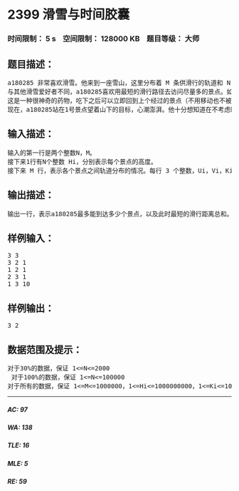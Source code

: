 # 2399 滑雪与时间胶囊    
### 时间限制： 5 s&nbsp;&nbsp;&nbsp;&nbsp;空间限制： 128000 KB&nbsp;&nbsp;&nbsp;&nbsp;题目等级： 大师  
## 题目描述：  

<pre>
a180285 非常喜欢滑雪。他来到一座雪山，这里分布着 M 条供滑行的轨道和 N 个轨道之间的交点（同时也是景点），而且每个景点都有一编号 i（1<=i<=N）和一高度Hi。a180285能从景点i滑到景点j当且仅当存在一条 i和 j之间的边，且 i的高度不小于j。   
与其他滑雪爱好者不同，a180285喜欢用最短的滑行路径去访问尽量多的景点。如果仅仅访问一条路径上的景点，他会觉得数量太少。于是 a180285拿出了他随身携带的时间胶囊。  
这是一种很神奇的药物，吃下之后可以立即回到上个经过的景点（不用移动也不被认为是a180285 滑行的距离）。请注意，这种神奇的药物是可以连续食用的，即能够回到较长时间之前到过的景点（比如上上个经过的景点和上上上个经过的景点）。   
现在，a180285站在1号景点望着山下的目标，心潮澎湃。他十分想知道在不考虑时间胶囊消耗的情况下，以最短滑行距离滑到尽量多的景点的方案（即满足经过景点数最大的前提下使得滑行总距离最小）。你能帮他求出最短距离和景点数吗？
</pre>
  
  
## 输入描述：  

<pre>
输入的第一行是两个整数N，M。   
接下来1行有N个整数 Hi，分别表示每个景点的高度。   
接下来 M 行，表示各个景点之间轨道分布的情况。每行 3 个整数，Ui，Vi，Ki。表示编号为Ui的景点和编号为Vi的景点之间有一条长度为 Ki的轨道。
</pre>
  
  
## 输出描述：  

<pre>
输出一行，表示a180285最多能到达多少个景点，以及此时最短的滑行距离总和。
</pre>
  
  
## 样例输入：  

<pre>
3 3   
3 2 1   
1 2 1   
2 3 1   
1 3 10
</pre>
  
  
## 样例输出：  

<pre>
3 2 
</pre>
  
  
## 数据范围及提示：  

<pre>
对于30%的数据，保证 1<=N<=2000   
 对于100%的数据，保证 1<=N<=100000   
对于所有的数据，保证 1<=M<=1000000，1<=Hi<=1000000000，1<=Ki<=1000000000。
</pre>
  
  
***  

##### AC: 97  
##### WA: 138  
##### TLE: 16  
##### MLE: 5  
##### RE: 59  

